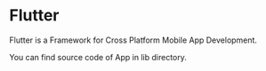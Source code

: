 # Flutter
Flutter is a Framework for Cross Platform Mobile App Development.

You can find source code of App in lib directory.
